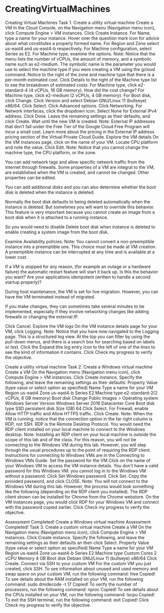 # CreatingVirtualMachines
Creating Virtual Machines
Task 1. Create a utility virtual machine
Create a VM
In the Cloud Console, on the Navigation menu (Navigation menu icon), click Compute Engine > VM instances.
Click Create Instance.
For Name, type a name for your instance. Hover over the question mark icon for advice about what constitutes a properly formed name.
For Region and Zone select us-east4 and us-east4-b respectively.
For Machine configuration, select Series as E2.
For Machine type, examine the options.
Note: Notice that the menu lists the number of vCPUs, the amount of memory, and a symbolic name such as e2-medium. The symbolic name is the parameter you would use to select the machine type if you were creating a VM using the gcloud command. Notice to the right of the zone and machine type that there is a per-month estimated cost.
Click Details to the right of the Machine type list to see the breakdown of estimated costs.
For Machine type, click e2-standard-4 (4 vCPUs, 16 GB memory). How did the cost change?
For Machine type, click e2-medium (2 vCPUs, 4 GB memory).
For Boot disk, click Change.
Click Version and select Debian GNU/Linux 11 (bullseye) x86/64.
Click Select.
Click Advanced options.
Click Networking.
For Network interfaces, click the dropdown icon.
Select None for External IPv4 address.
Click Done.
Leave the remaining settings as their defaults, and click Create. Wait until the new VM is created.
Note: External IP addresses that don’t fall under the Free Tier of the Google Cloud Free Program will incur a small cost. Learn more about the pricing in the External IP address pricing section of the Virtual Private Cloud Guide.
Explore the VM details
On the VM instances page, click on the name of your VM.
Locate CPU platform and note the value. Click Edit.
Note: Notice that you cannot change the machine type, the CPU platform, or the zone.

You can add network tags and allow specific network traffic from the internet through firewalls. Some properties of a VM are integral to the VM, are established when the VM is created, and cannot be changed. Other properties can be edited.

You can add additional disks and you can also determine whether the boot disk is deleted when the instance is deleted.

Normally the boot disk defaults to being deleted automatically when the instance is deleted. But sometimes you will want to override this behavior. This feature is very important because you cannot create an image from a boot disk when it is attached to a running instance.

So you would need to disable Delete boot disk when instance is deleted to enable creating a system image from the boot disk.

Examine Availability policies.
Note: You cannot convert a non-preemptible instance into a preemptible one. This choice must be made at VM creation. A preemptible instance can be interrupted at any time and is available at a lower cost.

If a VM is stopped for any reason, (for example an outage or a hardware failure) the automatic restart feature will start it back up. Is this the behavior you want? Are your applications idempotent (written to handle a second startup properly)?

During host maintenance, the VM is set for live migration. However, you can have the VM terminated instead of migrated.

If you make changes, they can sometimes take several minutes to be implemented, especially if they involve networking changes like adding firewalls or changing the external IP.

Click Cancel.
Explore the VM logs
On the VM instance details page for your VM, click Logging.
Note: Notice that you have now navigated to the Logging page. This is a structured log view. At the top you can filter by using the pull-down menus, and there is a search box for searching based on labels or text.
Click the Expand this log entry icon to the left of one of the lines to see the kind of information it contains.
Click Check my progress to verify the objective.

Create a utility virtual machine
Task 2. Create a Windows virtual machine
Create a VM
On the Navigation menu (Navigation menu icon), click Compute Engine > VM instances.
Click Create instance.
Specify the following, and leave the remaining settings as their defaults:
Property	Value (type value or select option as specified)
Name	Type a name for your VM
Region	us-east4
Zone	us-east4-b
Series	E2
Machine type	e2-standard-2(2 vCPUs, 8 GB memory)
Boot disk	Change
Public Images > Operating system	Windows Server
Version	Windows Server 2016 Datacenter Core
Boot disk type	SSD persistent disk
Size (GB)	64
Click Select.
For Firewall, enable Allow HTTP traffic and Allow HTTPS traffic.
Click Create.
Note: When the VM is running, notice that the connection option in the far right column is RDP, not SSH. RDP is the Remote Desktop Protocol. You would need the RDP client installed on your local machine to connect to the Windows desktop.
Note: Installing an RDP client on your local machine is outside the scope of this lab and of the class. For this reason, you will not be connecting to the Windows VM during this lab. However, you will step through the usual procedures up to the point of requiring the RDP client. Instructions for connecting to Windows VMs are in the Connecting to Windows VMs Guide.
Set the password for the VM
Click on the name of your Windows VM to access the VM instance details.
You don't have a valid password for this Windows VM: you cannot log in to the Windows VM without a password. Click Set Windows password.
Click Set.
Copy the provided password, and click CLOSE.
Note: You will not connect to the Windows VM during this lab. However, the process would look something like the following (depending on the RDP client you installed). The RDP client shown can be installed for Chrome from the Chrome webstore. On the VM instances page, you would click RDP for your Windows VM and connect with the password copied earlier.
Click Check my progress to verify the objective.

Assessment Completed!
Create a Windows virtual machine
Assessment Completed!
Task 3. Create a custom virtual machine
Create a VM
On the Navigation menu (Navigation menu icon), click Compute Engine > VM instances.
Click Create instance.
Specify the following, and leave the remaining settings as their defaults an then click Select.
Property	Value (type value or select option as specified)
Name	Type a name for your VM
Region	us-east4
Zone	us-east4-b
Series	E2
Machine type	Custom
Cores	2 vCPU
Memory	4 GB
Boot disk	Debian GNU/Linux 11 (bullseye) x86/64
Click Create.
Connect via SSH to your custom VM
For the custom VM you just created, click SSH.
To see information about unused and used memory and swap space on your custom VM, run the following command:
free
Copied!
To see details about the RAM installed on your VM, run the following command:
sudo dmidecode -t 17
Copied!
To verify the number of processors, run the following command:
nproc
Copied!
To see details about the CPUs installed on your VM, run the following command:
lscpu
Copied!
To exit the SSH terminal, run the following command:
exit
Copied!
Click Check my progress to verify the objective.
